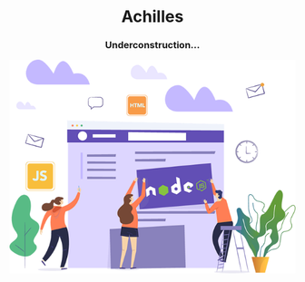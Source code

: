 
<h1 align="center">Achilles</h1>
<h3 align="center">Underconstruction...</h3>

<p align="center">
  <img src="./underconstruction.png" />
</p>
